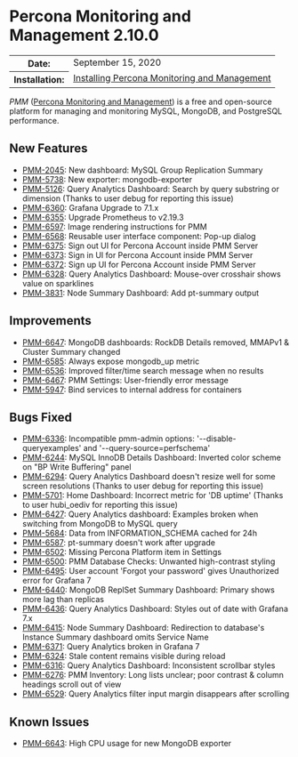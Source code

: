 # Percona Monitoring and Management 2.10.0

<table class="docutils field-list" frame="void" rules="none">
  <colgroup>
    <col class="field-name">
    <col class="field-body">
  </colgroup>
  <tbody valign="top">
    <tr class="field-odd field">
      <th class="field-name">Date:</th>
      <td class="field-body">September 15, 2020</td>
    </tr>
    <tr class="field-even field">
      <th class="field-name">Installation:</th>
      <td class="field-body">
        <a class="reference external" href="https://www.percona.com/doc/percona-monitoring-and-management/2.x/install/index-server.html">Installing Percona Monitoring and Management</a></td>
    </tr>
  </tbody>
</table>

*PMM* ([Percona Monitoring and Management](https://www.percona.com/doc/percona-monitoring-and-management/index.html))
is a free and open-source platform for managing and monitoring MySQL, MongoDB, and PostgreSQL
performance.

## New Features

* [PMM-2045](https://jira.percona.com/browse/PMM-2045): New dashboard: MySQL Group Replication Summary
* [PMM-5738](https://jira.percona.com/browse/PMM-5738): New exporter: mongodb-exporter
* [PMM-5126](https://jira.percona.com/browse/PMM-5126): Query Analytics Dashboard: Search by query substring or dimension (Thanks to user debug for reporting this issue)
* [PMM-6360](https://jira.percona.com/browse/PMM-6360): Grafana Upgrade to 7.1.x
* [PMM-6355](https://jira.percona.com/browse/PMM-6355): Upgrade Prometheus to v2.19.3
* [PMM-6597](https://jira.percona.com/browse/PMM-6597): Image rendering instructions for PMM
* [PMM-6568](https://jira.percona.com/browse/PMM-6568): Reusable user interface component: Pop-up dialog
* [PMM-6375](https://jira.percona.com/browse/PMM-6375): Sign out UI for Percona Account inside PMM Server
* [PMM-6373](https://jira.percona.com/browse/PMM-6373): Sign in UI for Percona Account inside PMM Server
* [PMM-6372](https://jira.percona.com/browse/PMM-6372): Sign up UI for Percona Account inside PMM Server
* [PMM-6328](https://jira.percona.com/browse/PMM-6328): Query Analytics Dashboard: Mouse-over crosshair shows value on sparklines
* [PMM-3831](https://jira.percona.com/browse/PMM-3831): Node Summary Dashboard: Add pt-summary output



## Improvements

* [PMM-6647](https://jira.percona.com/browse/PMM-6647): MongoDB dashboards: RockDB Details removed, MMAPv1 & Cluster Summary changed
* [PMM-6585](https://jira.percona.com/browse/PMM-6585): Always expose mongodb_up metric
* [PMM-6536](https://jira.percona.com/browse/PMM-6536): Improved filter/time search message when no results
* [PMM-6467](https://jira.percona.com/browse/PMM-6467): PMM Settings: User-friendly error message
* [PMM-5947](https://jira.percona.com/browse/PMM-5947): Bind services to internal address for containers



## Bugs Fixed

* [PMM-6336](https://jira.percona.com/browse/PMM-6336): Incompatible pmm-admin options: '--disable-queryexamples' and '--query-source=perfschema'
* [PMM-6244](https://jira.percona.com/browse/PMM-6244): MySQL InnoDB Details Dashboard: Inverted color scheme on "BP Write Buffering" panel
* [PMM-6294](https://jira.percona.com/browse/PMM-6294): Query Analytics Dashboard doesn't resize well for some screen resolutions (Thanks to user debug for reporting this issue)
* [PMM-5701](https://jira.percona.com/browse/PMM-5701): Home Dashboard: Incorrect metric for 'DB uptime' (Thanks to user hubi_oediv for reporting this issue)
* [PMM-6427](https://jira.percona.com/browse/PMM-6427): Query Analytics dashboard: Examples broken when switching from MongoDB to MySQL query
* [PMM-5684](https://jira.percona.com/browse/PMM-5684): Data from INFORMATION_SCHEMA cached for 24h
* [PMM-6587](https://jira.percona.com/browse/PMM-6587): pt-summary doesn't work after upgrade
* [PMM-6502](https://jira.percona.com/browse/PMM-6502): Missing Percona Platform item in Settings
* [PMM-6500](https://jira.percona.com/browse/PMM-6500): PMM Database Checks: Unwanted high-contrast styling
* [PMM-6495](https://jira.percona.com/browse/PMM-6495): User account 'Forgot your password' gives Unauthorized error for Grafana 7
* [PMM-6440](https://jira.percona.com/browse/PMM-6440): MongoDB ReplSet Summary Dashboard: Primary shows more lag than replicas
* [PMM-6436](https://jira.percona.com/browse/PMM-6436): Query Analytics Dashboard: Styles out of date with Grafana 7.x
* [PMM-6415](https://jira.percona.com/browse/PMM-6415): Node Summary Dashboard: Redirection to database's Instance Summary dashboard omits Service Name
* [PMM-6371](https://jira.percona.com/browse/PMM-6371): Query Analytics broken in Grafana 7
* [PMM-6324](https://jira.percona.com/browse/PMM-6324): Stale content remains visible during reload
* [PMM-6316](https://jira.percona.com/browse/PMM-6316): Query Analytics Dashboard: Inconsistent scrollbar styles
* [PMM-6276](https://jira.percona.com/browse/PMM-6276): PMM Inventory: Long lists unclear; poor contrast & column headings scroll out of view
* [PMM-6529](https://jira.percona.com/browse/PMM-6529): Query Analytics filter input margin disappears after scrolling


## Known Issues

* [PMM-6643](https://jira.percona.com/browse/PMM-6643): High CPU usage for new MongoDB exporter
